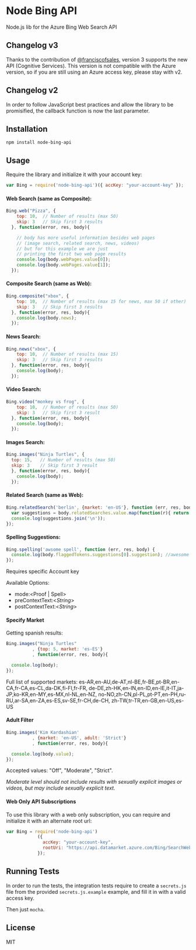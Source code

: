 # Node Bing API
Node.js lib for the Azure Bing Web Search API

## Changelog v3
Thanks to the contribution of [@franciscofsales](https://github.com/franciscofsales), version 3 supports the
new API (Cognitive Services). This version is not compatible with the
Azure version, so if you are still using an Azure access key, please
stay with v2.

## Changelog v2
In order to follow JavaScript best practices and allow the library to
be promisified, the callback function is now the last parameter.

## Installation
````
npm install node-bing-api
````

## Usage

Require the library and initialize it with your account key:

```js
var Bing = require('node-bing-api')({ accKey: "your-account-key" });
```

#### Web Search (same as Composite):

```js
Bing.web("Pizza", {
    top: 10,  // Number of results (max 50)
    skip: 3   // Skip first 3 results
  }, function(error, res, body){

    // body has more useful information besides web pages
    // (image search, related search, news, videos)
    // but for this example we are just
    // printing the first two web page results
    console.log(body.webPages.value[0]);
    console.log(body.webPages.value[1]);
  });
```

#### Composite Search (same as Web):
```js
Bing.composite("xbox", {
    top: 10,  // Number of results (max 15 for news, max 50 if other)
    skip: 3   // Skip first 3 results
  }, function(error, res, body){
    console.log(body.news);
  });
```

#### News Search:
```js
Bing.news("xbox", {
    top: 10,  // Number of results (max 15)
    skip: 3   // Skip first 3 results
  }, function(error, res, body){
    console.log(body);
  });
```

#### Video Search:
```js
Bing.video("monkey vs frog", {
    top: 10,  // Number of results (max 50)
    skip: 3   // Skip first 3 result
  }, function(error, res, body){
    console.log(body);
  });
```

#### Images Search:
```js
Bing.images("Ninja Turtles", {
  top: 15,   // Number of results (max 50)
  skip: 3    // Skip first 3 result
  }, function(error, res, body){
    console.log(body);
  });
```

#### Related Search (same as Web):
```js
Bing.relatedSearch('berlin', {market: 'en-US'}, function (err, res, body) {
  var suggestions = body.relatedSearches.value.map(function(r){ return r.displayText; });
  console.log(suggestions.join('\n'));
});
```

#### Spelling Suggestions:
```js
Bing.spelling('awsome spell', function (err, res, body) {
  console.log(body.flaggedTokens.suggestions[0].suggestion); //awesome spell
});
```

Requires specific Account key

Available Options:
* mode:\<Proof | Spell\>
* preContextText:\<*String*\>
* postContextText:\<*String*\>

#### Specify Market
Getting spanish results:
```js
Bing.images("Ninja Turtles"
          , {top: 5, market: 'es-ES'}
          , function(error, res, body){

  console.log(body);
});
```

Full list of supported markets:
es-AR,en-AU,de-AT,nl-BE,fr-BE,pt-BR,en-CA,fr-CA,es-CL,da-DK,fi-FI,fr-FR,
de-DE,zh-HK,en-IN,en-ID,en-IE,it-IT,ja-JP,ko-KR,en-MY,es-MX,nl-NL,en-NZ,
no-NO,zh-CN,pl-PL,pt-PT,en-PH,ru-RU,ar-SA,en-ZA,es-ES,sv-SE,fr-CH,de-CH,
zh-TW,tr-TR,en-GB,en-US,es-US


#### Adult Filter
```js
Bing.images('Kim Kardashian'
          , {market: 'en-US', adult: 'Strict'}
          , function(error, res, body){

  console.log(body.value);
});
```
Accepted values: "Off", "Moderate", "Strict".

*Moderate level should not include results with sexually explicit images
or videos, but may include sexually explicit text.*

#### Web Only API Subscriptions
To use this library with a web only subscription, you can require and initialize it with an alternate root url:
```js
var Bing = require('node-bing-api')
            ({
              accKey: "your-account-key",
              rootUri: "https://api.datamarket.azure.com/Bing/SearchWeb/v1/"
            });
```

## Running Tests
In order to run the tests, the integration tests require to create a `secrets.js` file
from the provided `secrets.js.example` example, and fill it in with a valid access key.

Then just `mocha`.


## License
MIT
